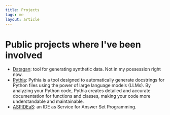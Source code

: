 ```yaml
---
title: Projects
tags: me
layout: article
---
```


# Public projects where I've been involved

- [Datagan](https://datagan.io/): tool for generating synthetic data. Not in my possession right now.
- [Pythia](https://github.com/MattNot/Pythia): Pythia is a tool designed to automatically generate docstrings for Python files using the power of large language models (LLMs). By analyzing your Python code, Pythia  creates detailed and accurate documentation for functions and classes, making your code more understandable and maintainable.
- [ASPIDEaS](https://github.com/MattNot/ASPIDEaS): an IDE as Service for Answer Set Programming.


